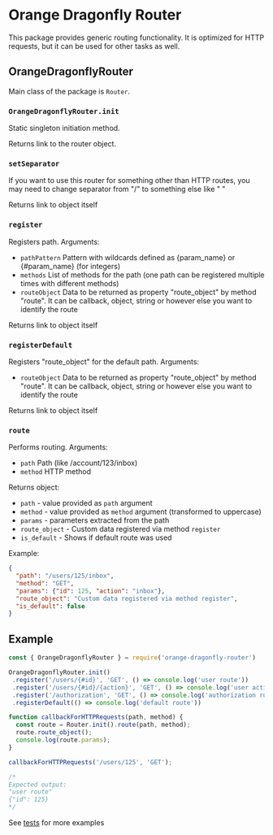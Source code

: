 # Orange Dragonfly Router

This package provides generic routing functionality. It is optimized for HTTP requests, but it can be used for other tasks as well.

## OrangeDragonflyRouter

Main class of the package is `Router`.

### `OrangeDragonflyRouter.init`

Static singleton initiation method.

Returns link to the router object.

### `setSeparator`

If you want to use this router for something other than HTTP routes, you may need to change separator from "/" to something else like " "

Returns link to object itself

### `register`

Registers path. Arguments:

* `pathPattern` Pattern with wildcards defined as {param_name} or {#param_name} (for integers)
* `methods` List of methods for the path (one path can be registered multiple times with different methods)
* `routeObject` Data to be returned as property "route_object" by method "route". It can be callback, object, string or however else you want to identify the route

Returns link to object itself

### `registerDefault`

Registers "route_object" for the default path. Arguments:

* `routeObject` Data to be returned as property "route_object" by method "route". It can be callback, object, string or however else you want to identify the route

Returns link to object itself

### `route`

Performs routing. Arguments:

* `path` Path (like /account/123/inbox)
* `method` HTTP method

Returns object:

* `path` - value provided as `path` argument
* `method` - value provided as `method` argument (transformed to uppercase)
* `params` - parameters extracted from the path
* `route_object` - Custom data registered via method `register`
* `is_default` - Shows if default route was used

Example:

```json
{
  "path": "/users/125/inbox",
  "method": "GET",
  "params": {"id": 125, "action": "inbox"},
  "route_object": "Custom data registered via method register",
  "is_default": false
}
```

## Example

```javascript
const { OrangeDragonflyRouter } = require('orange-dragonfly-router')

OrangeDragonflyRouter.init()
 .register('/users/{#id}', 'GET', () => console.log('user route'))
 .register('/users/{#id}/{action}', 'GET', () => console.log('user action route'))
 .register('/authorization', 'GET', () => console.log('authorization route'))
 .registerDefault(() => console.log('default route'))

function callbackForHTTPRequests(path, method) {
  const route = Router.init().route(path, method);
  route.route_object();
  console.log(route.params);
}

callbackForHTTPRequests('/users/125', 'GET');

/*
Expected output:
"user route"
{"id": 125}
*/

```

See [tests](./tests/router.test.js) for more examples
